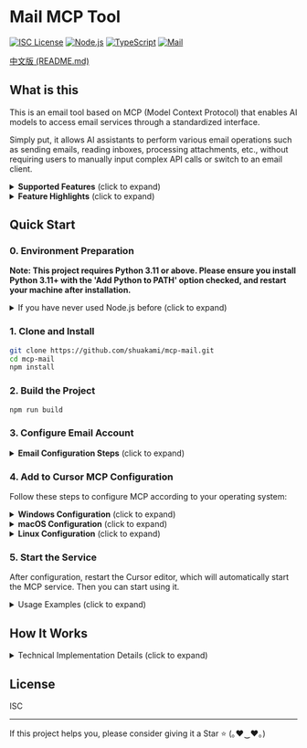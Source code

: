 # Mail MCP Tool

[![ISC License](https://img.shields.io/badge/License-ISC-9f7aea?style=flat-square)](https://opensource.org/licenses/ISC)
[![Node.js](https://img.shields.io/badge/Node.js-18.x-38a169?style=flat-square)](https://nodejs.org/)
[![TypeScript](https://img.shields.io/badge/TypeScript-5.x-2b6cb0?style=flat-square)](https://www.typescriptlang.org/)
[![Mail](https://img.shields.io/badge/Mail-MCP-ff69b4?style=flat-square)](https://github.com/shuakami/mcp-mail)

[中文版 (README.md)](README.md)

## What is this

This is an email tool based on MCP (Model Context Protocol) that enables AI models to access email services through a standardized interface.

Simply put, it allows AI assistants to perform various email operations such as sending emails, reading inboxes, processing attachments, etc., without requiring users to manually input complex API calls or switch to an email client.

<details>
<summary><b>Supported Features</b> (click to expand)</summary>

- **Email Sending**: Plain text emails, HTML emails, emails with attachments, bulk emails
- **Email Receiving and Querying**: Get folder list, list emails, advanced search, get email details
- **Email Management**: Mark as read/unread, delete emails, move emails
- **Attachment Management**: View attachment list, download attachments, view attachment content
- **Contact Management**: Get contact list, search contacts
</details>

<details>
<summary><b>Feature Highlights</b> (click to expand)</summary>

Here are some core features of the Mail MCP tool:

- **Advanced Search Functionality**: Support for multi-folder, keyword, date range, sender, recipient, and other complex search conditions
- **Intelligent Contact Management**: Automatically extract contact information from email history, including contact frequency analysis
- **Content Range Control**: View large emails in segments to avoid loading too much content
- **Multiple Email Formats**: Support for sending and displaying plain text and HTML format emails
- **Attachment Processing Capability**: Intelligent identification of attachment types, support for previewing text, images, and other attachment types
- **Secure and Reliable**: Process all email operations locally, without forwarding sensitive information through third-party servers

Through simple natural language instructions, AI can help you complete all the above operations without having to manually write API calls or perform complex operations in an email client.
</details>

## Quick Start

### 0. Environment Preparation
**Note: This project requires Python 3.11 or above. Please ensure you install Python 3.11+ with the 'Add Python to PATH' option checked, and restart your machine after installation.**

<details>
<summary>If you have never used Node.js before (click to expand)</summary>

1. Install Node.js and npm
   - Visit the [Node.js website](https://nodejs.org/)
   - Download and install the LTS (Long Term Support) version
   - Choose the default options during installation, which will install both Node.js and npm

2. Verify installation
   - After installation, open Command Prompt (CMD) or PowerShell
   - Enter the following commands to confirm successful installation:
     ```bash
     node --version
     npm --version
     ```
   - If version numbers are displayed, the installation was successful

3. Install Git (if not already installed)
   - Visit the [Git website](https://git-scm.com/)
   - Download and install Git
   - Use the default options during installation
</details>

### 1. Clone and Install

```bash
git clone https://github.com/shuakami/mcp-mail.git
cd mcp-mail
npm install
```

### 2. Build the Project

```bash
npm run build
```

### 3. Configure Email Account

<details>
<summary><b>Email Configuration Steps</b> (click to expand)</summary>

1. Create a configuration file
   - In the project root directory, create a `mcp.json` file

2. Configure your email information
   **Note: The format of mcp.json has been updated. The 'args' field should now point to the path of your cloned/unzipped GitHub repository's dist/index.js file. Do not delete that directory unless you really are careless!**
   ```json
   {
     "smtp": {
       "host": "smtp.example.com",
       "port": 465,
       "secure": true,
       "auth": {
         "user": "your.email@example.com",
         "pass": "your-password-or-app-password"
       }
     },
     "imap": {
       "host": "imap.example.com",
       "port": 993,
       "secure": true,
       "auth": {
         "user": "your.email@example.com",
         "pass": "your-password-or-app-password"
       }
     },
     "defaults": {
       "fromName": "Your Name",
       "fromEmail": "your.email@example.com"
     }
   }
   ```

3. Configuration references for common email service providers

   **QQ Mail**
   ```json
   {
     "smtp": {
       "host": "smtp.qq.com",
       "port": 465,
       "secure": true
     },
     "imap": {
       "host": "imap.qq.com",
       "port": 993,
       "secure": true
     }
   }
   ```

   **Gmail**
   ```json
   {
     "smtp": {
       "host": "smtp.gmail.com",
       "port": 465,
       "secure": true
     },
     "imap": {
       "host": "imap.gmail.com",
       "port": 993,
       "secure": true
     }
   }
   ```

   **Outlook/Hotmail**
   ```json
   {
     "smtp": {
       "host": "smtp-mail.outlook.com",
       "port": 587,
       "secure": false
     },
     "imap": {
       "host": "outlook.office365.com",
       "port": 993,
       "secure": true
     }
   }
   ```

> ⚠️ **Security Tips**:
> - For services like Gmail and Outlook, use an [app-specific password](https://support.google.com/accounts/answer/185833) instead of your account password
> - For QQ Mail, you need to enable POP3/SMTP/IMAP services in QQ Mail settings and obtain an authorization code
> - Make sure your `mcp.json` file is not committed to a public code repository
</details>

### 4. Add to Cursor MCP Configuration

Follow these steps to configure MCP according to your operating system:

<details>
<summary><b>Windows Configuration</b> (click to expand)</summary>

1. In Cursor, open or create the MCP configuration file: `C:\\Users\\your-username\\.cursor\\mcp.json`
   - Note: Replace `your-username` with your Windows username

2. Add or modify the configuration as follows:
   **Note: The format of mcp.json has been updated. The 'args' field should now point to the path of your cloned/unzipped GitHub repository's dist/index.js file. Do not delete that directory unless you really are careless!**

```json
{
  "mcpServers": {
    "mail-mcp": {
      "command": "powershell",
      "args": [
        "-WindowStyle",
        "Hidden",
        "-Command",
        "node",
        "C:/Users/your-username/mcp-mail/dist/index.js"
      ]
    }
  }
}
```

> ⚠️ **Please note**:
> - Replace `your-username` with your Windows username (e.g., `C:/Users/John/mcp-mail/...`)
> - Make sure the path correctly points to your project directory
</details>

<details>
<summary><b>macOS Configuration</b> (click to expand)</summary>

1. In Cursor, open or create the MCP configuration file: `/Users/your-username/.cursor/mcp.json`
   - Note: Replace `your-username` with your macOS username

2. Add or modify the configuration as follows:

```json
{
  "mcpServers": {
    "mail-mcp": {
      "command": "bash",
      "args": [
        "-c",
        "node /Users/your-username/mcp-mail/dist/index.js"
      ]
    }
  }
}
```

> ⚠️ **Please note**:
> - Replace `your-username` with your macOS username (e.g., `/Users/johndoe/mcp-mail/...`)
> - Make sure the path correctly points to your project directory
</details>

<details>
<summary><b>Linux Configuration</b> (click to expand)</summary>

1. In Cursor, open or create the MCP configuration file: `/home/your-username/.cursor/mcp.json`
   - Note: Replace `your-username` with your Linux username

2. Add or modify the configuration as follows:

```json
{
  "mcpServers": {
    "mail-mcp": {
      "command": "bash",
      "args": [
        "-c",
        "node /home/your-username/mcp-mail/dist/index.js"
      ]
    }
  }
}
```

> ⚠️ **Please note**:
> - Replace `your-username` with your Linux username (e.g., `/home/user/mcp-mail/...`)
> - Make sure the path correctly points to your project directory
</details>

### 5. Start the Service

After configuration, restart the Cursor editor, which will automatically start the MCP service. Then you can start using it.

<details>
<summary>Usage Examples (click to expand)</summary>

You can ask the AI to perform the following operations:
- "List my email folders"
- "Show the latest 5 emails in my inbox"
- "Send an email with the subject 'Test Email' to example@example.com"
- "Search for emails containing the keyword 'invoice'"
- "View the details of the email with UID 1234"
- "Download attachments from the email"
</details>

## How It Works

<details>
<summary>Technical Implementation Details (click to expand)</summary>

This tool is implemented based on the **MCP (Model Context Protocol)** standard, serving as a bridge between AI models and email services. It uses **nodemailer** and **node-imap** as the underlying email clients, and **Zod** for request validation and type checking.

The main technical components include:
- **SMTP Client**: Responsible for all email sending functions, supporting HTML content and attachments
- **IMAP Client**: Responsible for connecting to email servers, retrieving email lists, details, and attachments
- **Email Parser**: Uses **mailparser** to parse complex email formats
- **Content Processing**: Intelligently processes HTML and plain text content, and supports loading large emails in segments
- **Contact Extraction**: Automatically extracts and organizes contact information from email history

Each email operation is encapsulated as a standardized MCP tool, receiving structured parameters and returning formatted results. All data is processed to ensure it is presented in a human-readable format, making it easy for AI models to understand the content structure of emails.
</details>

## License

ISC

---

If this project helps you, please consider giving it a Star ⭐️ (｡♥‿♥｡) 